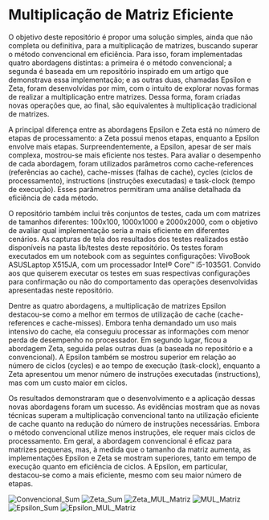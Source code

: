 # Multiplicação de Matriz Eficiente

O objetivo deste repositório é propor uma solução simples, ainda que não completa ou definitiva, para a multiplicação de matrizes, buscando superar o método convencional em eficiência. Para isso, foram implementadas quatro abordagens distintas: a primeira é o método convencional; a segunda é baseada em um repositório inspirado em um artigo que demonstrava essa implementação; e as outras duas, chamadas Epsilon e Zeta, foram desenvolvidas por mim, com o intuito de explorar novas formas de realizar a multiplicação entre matrizes. Dessa forma, foram criadas novas operações que, ao final, são equivalentes à multiplicação tradicional de matrizes.

A principal diferença entre as abordagens Epsilon e Zeta está no número de etapas de processamento: a Zeta possui menos etapas, enquanto a Epsilon envolve mais etapas. Surpreendentemente, a Epsilon, apesar de ser mais complexa, mostrou-se mais eficiente nos testes. Para avaliar o desempenho de cada abordagem, foram utilizados parâmetros como cache-references (referências ao cache), cache-misses (falhas de cache), cycles (ciclos de processamento), instructions (instruções executadas) e task-clock (tempo de execução). Esses parâmetros permitiram uma análise detalhada da eficiência de cada método.

O repositório também inclui três conjuntos de testes, cada um com matrizes de tamanhos diferentes: 100x100, 1000x1000 e 2000x2000, com o objetivo de avaliar qual implementação seria a mais eficiente em diferentes cenários. As capturas de tela dos resultados dos testes realizados estão disponíveis na pasta lib/testes deste repositório. Os testes foram executados em um notebook com as seguintes configurações: VivoBook ASUSLaptop X515JA, com um processador Intel® Core™ i5-1035G1. Convido aos que quiserem executar os testes em suas respectivas configurações para confirmação ou não do comportamento das operações desenvolvidas apresentadas neste repositório.

Dentre as quatro abordagens, a multiplicação de matrizes Epsilon destacou-se como a melhor em termos de utilização de cache (cache-references e cache-misses). Embora tenha demandado um uso mais intensivo do cache, ela conseguiu processar as informações com menor perda de desempenho no processador. Em segundo lugar, ficou a abordagem Zeta, seguida pelas outras duas (a baseada no repositório e a convencional). A Epsilon também se mostrou superior em relação ao número de ciclos (cycles) e ao tempo de execução (task-clock), enquanto a Zeta apresentou um menor número de instruções executadas (instructions), mas com um custo maior em ciclos.

Os resultados demonstraram que o desenvolvimento e a aplicação dessas novas abordagens foram um sucesso. As evidências mostram que as novas técnicas superam a multiplicação convencional tanto na utilização eficiente de cache quanto na redução do número de instruções necessárias. Embora o método convencional utilize menos instruções, ele requer mais ciclos de processamento. Em geral, a abordagem convencional é eficaz para matrizes pequenas, mas, à medida que o tamanho da matriz aumenta, as implementações Epsilon e Zeta se mostram superiores, tanto em tempo de execução quanto em eficiência de ciclos. A Epsilon, em particular, destacou-se como a mais eficiente, mesmo com seu maior número de etapas.




![Convencional_Sum](https://github.com/user-attachments/assets/589f9135-8497-4914-918d-c0dbcfc3e7c3)
![Zeta_Sum](https://github.com/user-attachments/assets/3ea3222d-2982-49ff-86d7-bc4fc01ed344)
![Zeta_MUL_Matriz](https://github.com/user-attachments/assets/03d3d9c6-5996-4970-b305-2c55223fb46a)
![MUL_Matriz](https://github.com/user-attachments/assets/65f46649-b866-4648-b416-53d7bd411ab8)
![Epsilon_Sum](https://github.com/user-attachments/assets/94894ed5-22de-4a5c-9a1c-e30fa9211e86)
![Epsilon_MUL_Matriz](https://github.com/user-attachments/assets/b73580e0-c834-445b-b6e1-4dc6eba55179)
